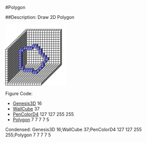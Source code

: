 #Polygon

##Description: Draw 2D Polygon <x> <y> <z> <radius> <sides>

![](Polygon.png)

Figure Code:
- [Genesis3D](Genesis3D.md) 16
- [WallCube](WallCube.md) 37
- [PenColorD4](PenColorD4.md) 127 127 255 255
- [Polygon](Polygon.md) 7 7 7 7 5

Condensed: Genesis3D 16;WallCube 37;PenColorD4 127 127 255 255;Polygon 7 7 7 7 5

